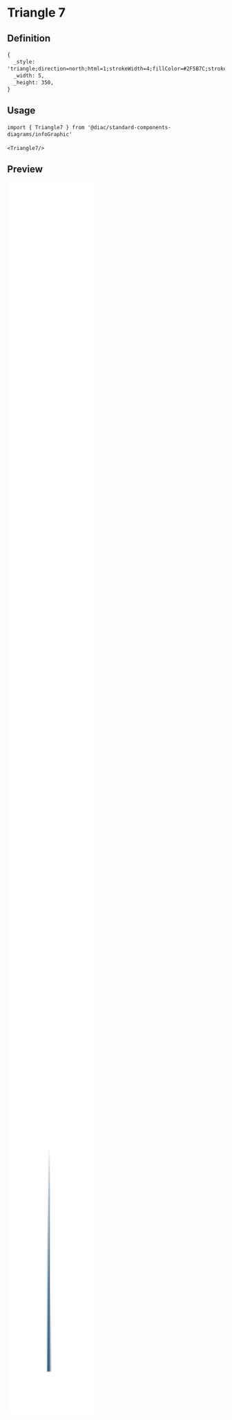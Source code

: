 # Triangle 7

## Definition

```
{
  _style: 'triangle;direction=north;html=1;strokeWidth=4;fillColor=#2F5B7C;strokeColor=#ffffff;shadow=0;fontSize=10;fontColor=#FFFFFF;align=center;fontStyle=0;whiteSpace=wrap;spacing=10;',
  _width: 5,
  _height: 350,
}
```

## Usage

```
import { Triangle7 } from '@diac/standard-components-diagrams/infoGraphic'

<Triangle7/>
```

## Preview

<img src="./triangle-7.png" width="200"/>
